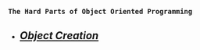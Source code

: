 ### `The Hard Parts of Object Oriented Programming`

* ## ___[Object Creation](./md/creating%20%20an%20object.md)___